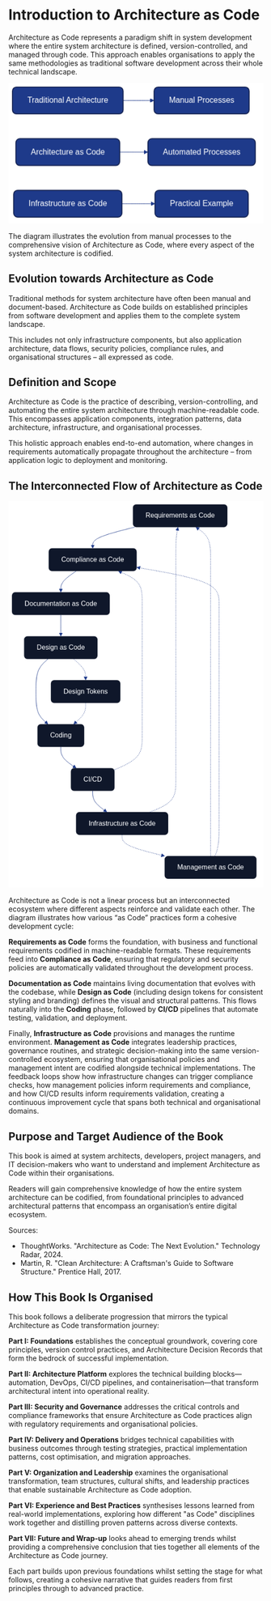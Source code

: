 # Introduction to Architecture as Code

Architecture as Code represents a paradigm shift in system development where the entire system architecture is defined, version-controlled, and managed through code. This approach enables organisations to apply the same methodologies as traditional software development across their whole technical landscape.

![Introduction to Architecture as Code](images/diagram_01_introduction.png)

The diagram illustrates the evolution from manual processes to the comprehensive vision of Architecture as Code, where every aspect of the system architecture is codified.

## Evolution towards Architecture as Code

Traditional methods for system architecture have often been manual and document-based. Architecture as Code builds on established principles from software development and applies them to the complete system landscape.

This includes not only infrastructure components, but also application architecture, data flows, security policies, compliance rules, and organisational structures – all expressed as code.

## Definition and Scope

Architecture as Code is the practice of describing, version-controlling, and automating the entire system architecture through machine-readable code. This encompasses application components, integration patterns, data architecture, infrastructure, and organisational processes.

This holistic approach enables end-to-end automation, where changes in requirements automatically propagate throughout the architecture – from application logic to deployment and monitoring.

## The Interconnected Flow of Architecture as Code

![Architecture as Code Flow](images/diagram_01_aac_flow.png)

Architecture as Code is not a linear process but an interconnected ecosystem where different aspects reinforce and validate each other. The diagram illustrates how various “as Code” practices form a cohesive development cycle:

**Requirements as Code** forms the foundation, with business and functional requirements codified in machine-readable formats. These requirements feed into **Compliance as Code**, ensuring that regulatory and security policies are automatically validated throughout the development process.

**Documentation as Code** maintains living documentation that evolves with the codebase, while **Design as Code** (including design tokens for consistent styling and branding) defines the visual and structural patterns. This flows naturally into the **Coding** phase, followed by **CI/CD** pipelines that automate testing, validation, and deployment.

Finally, **Infrastructure as Code** provisions and manages the runtime environment. **Management as Code** integrates leadership practices, governance routines, and strategic decision-making into the same version-controlled ecosystem, ensuring that organisational policies and management intent are codified alongside technical implementations. The feedback loops show how infrastructure changes can trigger compliance checks, how management policies inform requirements and compliance, and how CI/CD results inform requirements validation, creating a continuous improvement cycle that spans both technical and organisational domains.

## Purpose and Target Audience of the Book

This book is aimed at system architects, developers, project managers, and IT decision-makers who want to understand and implement Architecture as Code within their organisations.

Readers will gain comprehensive knowledge of how the entire system architecture can be codified, from foundational principles to advanced architectural patterns that encompass an organisation’s entire digital ecosystem.

Sources:
- ThoughtWorks. "Architecture as Code: The Next Evolution." Technology Radar, 2024.
- Martin, R. "Clean Architecture: A Craftsman's Guide to Software Structure." Prentice Hall, 2017.

## How This Book Is Organised

This book follows a deliberate progression that mirrors the typical Architecture as Code transformation journey:

**Part I: Foundations** establishes the conceptual groundwork, covering core principles, version control practices, and Architecture Decision Records that form the bedrock of successful implementation.

**Part II: Architecture Platform** explores the technical building blocks—automation, DevOps, CI/CD pipelines, and containerisation—that transform architectural intent into operational reality.

**Part III: Security and Governance** addresses the critical controls and compliance frameworks that ensure Architecture as Code practices align with regulatory requirements and organisational policies.

**Part IV: Delivery and Operations** bridges technical capabilities with business outcomes through testing strategies, practical implementation patterns, cost optimisation, and migration approaches.

**Part V: Organization and Leadership** examines the organisational transformation, team structures, cultural shifts, and leadership practices that enable sustainable Architecture as Code adoption.

**Part VI: Experience and Best Practices** synthesises lessons learned from real-world implementations, exploring how different "as Code" disciplines work together and distilling proven patterns across diverse contexts.

**Part VII: Future and Wrap-up** looks ahead to emerging trends whilst providing a comprehensive conclusion that ties together all elements of the Architecture as Code journey.

Each part builds upon previous foundations whilst setting the stage for what follows, creating a cohesive narrative that guides readers from first principles through to advanced practice.
